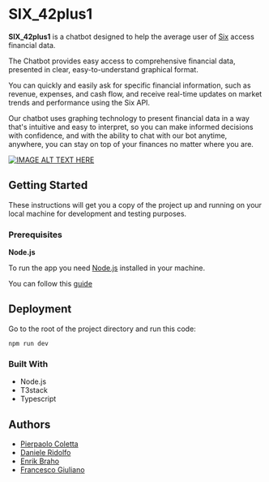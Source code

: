 <h1>SIX_42plus1</h1>

<p><b>SIX_42plus1</b> is a chatbot designed to help the average user of <a href="https://www.six-group.com/en/home.html">Six</a> access financial data.</p>
The Chatbot provides easy access to comprehensive financial data, presented in clear, easy-to-understand graphical format.
<p>
You can quickly and easily ask for specific financial information, such as revenue, expenses, and cash flow, and receive real-time updates on market trends and performance using the Six API.</p>

<p>Our chatbot uses graphing technology to present financial data in a way that's intuitive and easy to interpret, so you can make informed decisions with confidence, and with the ability to chat with our bot anytime, anywhere, you can stay on top of your finances no matter where you are.</p>

[![IMAGE ALT TEXT HERE](https://img.youtube.com/vi/DiYWuQH8N44/0.jpg)](https://www.youtube.com/watch?v=DiYWuQH8N44)

<h2>Getting Started</h2>
These instructions will get you a copy of the project up and running on your local machine for development and testing purposes.

<h3>Prerequisites</h3>
<b>Node.js</b>
<p>
  
  To run the app you need <a href="https://nodejs.org/en">Node.js</a> installed in your machine.</p>
<p>You can follow this <a href="https://nodejs.org/en/download/package-manager">guide</a></p>

<h2>Deployment</h2>
<p>
  Go to the root of the project directory and run this code: </p>
<p><code>npm run dev</code></p>

<h3>Built With</h3>
<ul>
  <li> Node.js </li>
  <li> T3stack </li>
  <li> Typescript </li>
  </ul>

<h2>Authors</h2>

<ul>
  <li> <a href="https://github.com/QuickGlare"> Pierpaolo Coletta </a></li>
  <li> <a href="https://github.com/shadowaker"> Daniele Ridolfo </a></li>
  <li> <a href="https://github.com/Wowbagger1994"> Enrik Braho </a></li>
  <li> <a href="https://github.com/eisehorn"> Francesco Giuliano </a></li>
  </ul>

